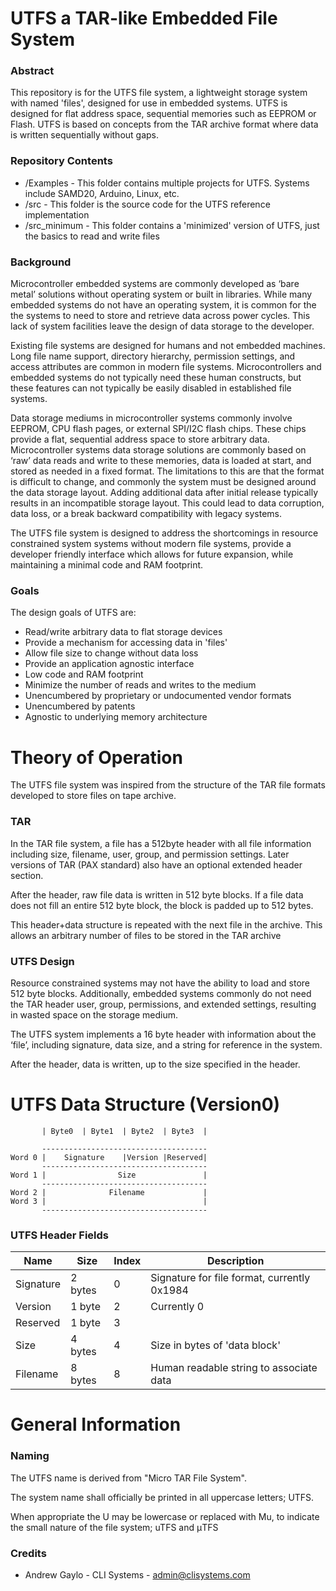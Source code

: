 # UTFS a TAR-like Embedded File System 

### Abstract

This repository is for the UTFS file system, a lightweight storage system with named 'files', designed for use in embedded systems.  UTFS is designed for flat address space, sequential memories such as EEPROM or Flash.  UTFS is based on concepts from the TAR archive format where data is written sequentially without gaps.

### Repository Contents

- /Examples - This folder contains multiple projects for UTFS. Systems include SAMD20, Arduino, Linux, etc.
- /src - This folder is the source code for the UTFS reference implementation
- /src_minimum - This folder contains a 'minimized' version of UTFS, just the basics to read and write files

### Background

Microcontroller embedded systems are commonly developed as ‘bare metal’ solutions without operating system or built in libraries.  While many embedded systems do not have an operating system, it is common for the the systems to need to store and retrieve data across power cycles. This lack of system facilities leave the design of data storage to the developer.

Existing file systems are designed for humans and not embedded machines.  Long file name support, directory hierarchy, permission settings, and access attributes are common in modern file systems. Microcontrollers and embedded systems do not typically need these human constructs, but these features can not typically be easily disabled in established file systems. 

Data storage mediums in microcontroller systems commonly involve EEPROM, CPU flash pages, or external SPI/I2C flash chips.  These chips provide a flat, sequential address space to store arbitrary data. Microcontroller systems data storage solutions are commonly based on ‘raw’ data reads and write to these memories, data is loaded at start, and stored as needed in a fixed format.  The limitations to this are that the format is difficult to change, and commonly the system must be designed around the data storage layout.  Adding additional data after initial release typically results in an incompatible storage layout.  This could lead to data corruption, data loss, or a break backward compatibility with legacy systems. 

The UTFS file system is designed to address the shortcomings in resource constrained system systems without modern file systems, provide a developer friendly interface which allows for future expansion, while maintaining a minimal code and RAM footprint. 

### Goals
The design goals of UTFS are:

- Read/write arbitrary data to flat storage devices
- Provide a mechanism for accessing data in 'files'
- Allow file size to change without data loss
- Provide an application agnostic interface
- Low code and RAM footprint
- Minimize the number of reads and writes to the medium
- Unencumbered by proprietary or undocumented vendor formats
- Unencumbered by patents
- Agnostic to underlying memory architecture

# Theory of Operation


The UTFS file system was inspired from the structure of the TAR file formats developed to store files on tape archive.

### TAR

In the TAR file system, a file has a 512byte header with all file information including size, filename, user, group, and permission settings. Later versions of TAR (PAX standard) also have an optional extended header section. 

After the header, raw file data is written in 512 byte blocks. If a file data does not fill an entire 512 byte block, the block is padded up to 512 bytes.

This header+data structure is repeated with the next file in the archive.  This allows an arbitrary number of files to be stored in the TAR archive

### UTFS Design

Resource constrained systems may not have the ability to load and store 512 byte blocks.  Additionally, embedded systems commonly do not need the TAR header user, group, permissions, and extended settings, resulting in wasted space on the storage medium.

The UTFS system implements a 16 byte header with information about the ‘file’, including signature, data size, and a string for reference in the system.

After the header, data is written, up to the size specified in the header.

# UTFS Data Structure (Version0)

```
       | Byte0  | Byte1  | Byte2  | Byte3  |

       -------------------------------------
Word 0 |    Signature    |Version |Reserved|
       -------------------------------------
Word 1 |                Size               |
       -------------------------------------
Word 2 |              Filename             |
Word 3 |                                   |
       -------------------------------------
```
### UTFS Header Fields

| Name|Size| Index |  Description|
| --- | --- | --- | ---|
| Signature|2 bytes | 0 | Signature for file format, currently 0x1984|
| Version  |1 byte | 2 | Currently 0|
| Reserved |1 byte | 3 | |
| Size     |4 bytes | 4 | Size in bytes of 'data block'|
| Filename |8 bytes | 8 | Human readable string to associate data|



# General Information


### Naming

The UTFS name is derived from "Micro TAR File System".

The system name shall officially be printed in all uppercase letters; UTFS.

When appropriate the U may be lowercase or replaced with Mu, to indicate the small nature of the file system; uTFS and μTFS

### Credits

- Andrew Gaylo - CLI Systems - admin@clisystems.com
